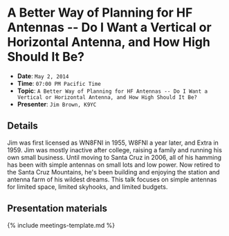 # A Better Way of Planning for HF Antennas -- Do I Want a Vertical or Horizontal Antenna, and How High Should It Be?

* **Date**: `May 2, 2014`
* **Time**: `07:00 PM Pacific Time`
* **Topic**: `A Better Way of Planning for HF Antennas -- Do I Want a Vertical or Horizontal Antenna, and How High Should It Be?`
* **Presenter**: `Jim Brown, K9YC`

## Details
Jim was first licensed as WN8FNI in 1955, W8FNI a year later, and Extra in 1959. Jim was mostly inactive after college, raising a family and running his own small business. Until moving to Santa Cruz in 2006, all of his hamming has been with simple antennas on small lots and low power. Now retired to the Santa Cruz Mountains, he's been building and enjoying the station and antenna farm of his wildest dreams. This talk focuses on simple antennas for limited space, limited skyhooks, and limited budgets.

## Presentation materials

{% include meetings-template.md %}

